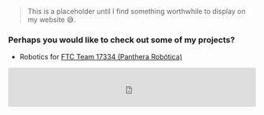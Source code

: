 > This is a placeholder until I find something worthwhile to display on my website 😅.

### Perhaps you would like to check out some of my projects?
+ Robotics for [FTC Team 17334 (Panthera Robótica)](https://github.com/panthera2021)

<iframe src="https://open.spotify.com/embed/playlist/37i9dQZF1DXbQ1kpdsa9FU?utm_source=generator" width="100%" height="80" frameBorder="0" allowfullscreen="" allow="autoplay; clipboard-write; encrypted-media; fullscreen; picture-in-picture">
</iframe>
